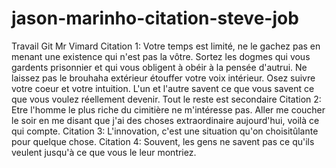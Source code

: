 # jason-marinho-citation-steve-job
Travail Git Mr Vimard
Citation 1: Votre temps est limité, ne le gachez pas en menant une existence qui n'est pas la vôtre. Sortez les dogmes qui vous gardents prisonnier et qui  vous obligent à obéir à la pensée d'autrui. Ne laissez pas le brouhaha extérieur étouffer votre voix intérieur. Osez suivre votre coeur et votre intuition. L'un et l'autre savent ce que vous  savent ce que vous voulez réellement devenir. Tout le reste est secondaire
Citation 2:  Etre l'homme le plus riche du cimitière ne m'intéresse pas. Aller me coucher le soir en me disant que j'ai des choses extraordinaire aujourd'hui, voilà ce qui compte.
Citation 3: L'innovation, c'est une situation qu'on choisitûlante pour quelque chose.
Citation 4: Souvent, les gens ne savent pas ce qu'ils veulent jusqu'à ce que vous le leur montriez.
